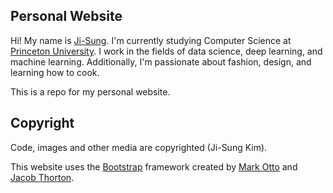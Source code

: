 ## Personal Website

Hi! My name is [Ji-Sung](http://www.jisungkim.com). I'm currently studying Computer Science at [Princeton University](https://www.cs.princeton.edu). I work in the fields of data science, deep learning, and machine learning. Additionally, I'm passionate about fashion, design, and learning how to cook.

This is a repo for my personal website.

## Copyright

Code, images and other media are copyrighted (Ji-Sung Kim).

This website uses the [Bootstrap](http://getbootstrap.com/) framework created by [Mark Otto](https://twitter.com/mdo) and [Jacob Thorton](https://twitter.com/fat).